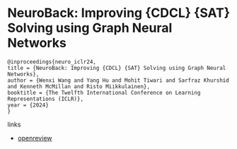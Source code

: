 # NeuroBack: Improving {CDCL} {SAT} Solving using Graph Neural Networks

```
@inproceedings{neuro_iclr24,
title = {NeuroBack: Improving {CDCL} {SAT} Solving using Graph Neural Networks},
author = {Wenxi Wang and Yang Hu and Mohit Tiwari and Sarfraz Khurshid and Kenneth McMillan and Risto Miikkulainen},
booktitle = {The Twelfth International Conference on Learning Representations (ICLR)},
year = {2024}
}
```

links
- [openreview](https://openreview.net/forum?id=samyfu6G93)
